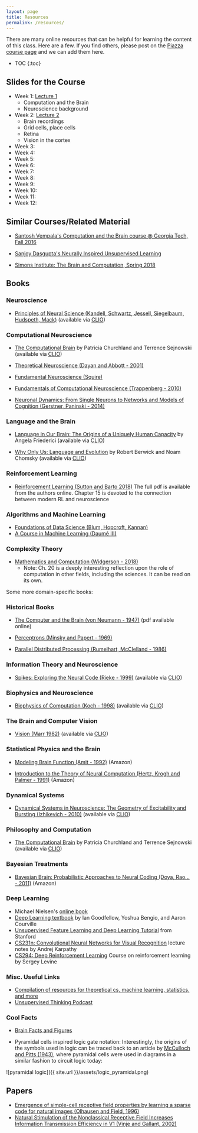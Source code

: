 ```yaml
---
layout: page
title: Resources
permalink: /resources/
---
```


There are many online resources that can be helpful for learning the content of this class. Here are a few.  If you find others, please post on the [Piazza course page](https://piazza.com/columbia/fall2019/comse6998_004_2019_1topicsincomputerscience) and we can add them here.

* TOC
{:toc}

## Slides for the Course

* Week 1: [Lecture 1](/slides/Lecture1.pdf)
    * Computation and the Brain
    * Neuroscience background
* Week 2: [Lecture 2](/slides/Lecture2.pdf)
    * Brain recordings
    * Grid cells, place cells
    * Retina
    * Vision in the cortex
* Week 3:
* Week 4:
* Week 5:
* Week 6:
* Week 7:
* Week 8:
* Week 9:
* Week 10:
* Week 11:
* Week 12:


## Similar Courses/Related Material

* [Santosh Vempala's Computation and the Brain course @ Georgia Tech, Fall 2016](https://computationandbrain.wordpress.com/)

* [Sanjoy Dasgupta's Neurally Inspired Unsupervised Learning](http://cseweb.ucsd.edu/~dasgupta/254/index.html)

* [Simons Institute: The Brain and Computation, Spring 2018](https://simons.berkeley.edu/programs/brain2018)

## Books

### Neuroscience

* [Principles of Neural Science (Kandell, Schwartz, Jessell, Siegelbaum, Hudspeth, Mack)](https://neurology.mhmedical.com/book.aspx?bookID=1049) (available via [CLIO](https://clio.columbia.edu/))

### Computational Neuroscience 

* [The Computational Brain](https://mitpress-universitypressscholarship-com.ezproxy.cul.columbia.edu/view/10.7551/mitpress/9780262533393.001.0001/upso-9780262533393) by Patricia Churchland and Terrence Sejnowski (available via [CLIO](https://clio.columbia.edu/))

* [Theoretical Neuroscience (Dayan and Abbott - 2001)](https://www.amazon.com/Theoretical-Neuroscience-Computational-Mathematical-Modeling/dp/0262541858/ref=sr_1_1?s=books&ie=UTF8&qid=1535668549&sr=1-1&keywords=Theoretical+Neuroscience)

* [Fundamental Neuroscience (Squire)](https://www.amazon.com/Fundamental-Neuroscience-Squire/dp/0123858704)

* [Fundamentals of Computational Neuroscience (Trappenberg - 2010)](https://www.amazon.com/Fundamentals-Computational-Neuroscience-Thomas-Trappenberg-ebook/dp/B00F1D7K90)

* [Neuronal Dynamics: From Single Neurons to Networks and Models of Cognition (Gerstner, Paninski - 2014)](https://www.amazon.com/Neuronal-Dynamics-Neurons-Networks-Cognition/dp/1107635195)

### Language and the Brain
* [Language in Our Brain: The Origins of a Uniquely Human Capacity](https://mitpress-universitypressscholarship-com.ezproxy.cul.columbia.edu/view/10.7551/mitpress/9780262036924.001.0001/upso-9780262036924) by Angela Friederici (available via [CLIO](https://clio.columbia.edu/))

* [Why Only Us: Language and Evolution](https://mitpress-universitypressscholarship-com.ezproxy.cul.columbia.edu/view/10.7551/mitpress/9780262034241.001.0001/upso-9780262034241) by Robert Berwick and Noam Chomsky (available via [CLIO](https://clio.columbia.edu/))

### Reinforcement Learning

* [Reinforcement Learning (Sutton and Barto 2018)](http://incompleteideas.net/book/the-book-2nd.html) The full pdf is available from the authors online. Chapter 15 is devoted to the connection between modern RL and neuroscience

### Algorithms and Machine Learning

* [Foundations of Data Science (Blum, Hopcroft, Kannan)](https://www.cs.cornell.edu/jeh/book.pdf)
* [A Course in Machine Learning (Daumé III)](http://ciml.info/)

### Complexity Theory 

* [Mathematics and Computation (Widgerson - 2018)](https://www.math.ias.edu/files/mathandcomp.pdf)
   - Note: Ch. 20 is a deeply interesting reflection upon the role of computation in other fields, including the sciences. It can be read on its own. 

Some more domain-specific books:

### Historical Books

* [The Computer and the Brain (von Neumann - 1947)](https://archive.org/details/TheComputerAndTheBrain) (pdf available online)

* [Perceptrons (Minsky and Papert - 1969)](https://www.amazon.com/Perceptrons-Introduction-Computational-Geometry-Expanded/dp/0262631113/ref=sr_1_1?s=books&ie=UTF8&qid=1535669028&sr=1-1&keywords=perceptron+papert)

* [Parallel Distributed Processing (Rumelhart, McClelland - 1986)](https://mitpress.mit.edu/books/parallel-distributed-processing-volume-1)

### Information Theory and Neuroscience

* [Spikes: Exploring the Neural Code (Rieke - 1999)](https://web.b.ebscohost.com/ehost/detail/detail?vid=0&sid=16bd8972-7c44-46ce-bf14-65bb1d14fd83%40pdc-v-sessmgr04&bdata=JnNpdGU9ZWhvc3QtbGl2ZSZzY29wZT1zaXRl#AN=48760&db=e025xna) (available via [CLIO](https://clio.columbia.edu/quicksearch?q=Spikes%3A+exploring+the+neural+code&commit=Search))

### Biophysics and Neuroscience

* [Biophysics of Computation (Koch - 1998)](https://web.a.ebscohost.com/ehost/detail/detail?nobk=y&vid=1&sid=e6bac797-f0dd-4ebb-9a96-7370961a05b9@sessionmgr4008&bdata=JnNpdGU9ZWhvc3QtbGl2ZSZzY29wZT1zaXRl#AN=433880&db=e025xna) (available via [CLIO](https://clio.columbia.edu/quicksearch?q=koch+biophysics+of+computation&commit=Search))

### The Brain and Computer Vision

* [Vision (Marr 1982)](https://mitpress.universitypressscholarship.com/view/10.7551/mitpress/9780262514620.001.0001/upso-9780262514620) (available via [CLIO](https://clio.columbia.edu/quicksearch?q=vision+David+Marr&commit=Search))

### Statistical Physics and the Brain

* [Modeling Brain Function (Amit - 1992)](https://www.amazon.com/Modeling-Brain-Function-Attractor-Networks/dp/0521421241) (Amazon)

* [Introduction to the Theory of Neural Computation (Hertz, Krogh and Palmer - 1991)](https://www.amazon.com/Introduction-Theory-Neural-Computation-Institute/dp/0201515601) (Amazon)

### Dynamical Systems

* [Dynamical Systems in Neuroscience: The Geometry of Excitability and Bursting (Izhikevich - 2010)](
https://web.b.ebscohost.com/ehost/detail/detail?vid=0&sid=81f0e4c8-7582-4250-b769-1fb9677e8169%40pdc-v-sessmgr03&bdata=JnNpdGU9ZWhvc3QtbGl2ZSZzY29wZT1zaXRl#AN=175135&db=e025xna) (available via [CLIO](https://clio.columbia.edu/quicksearch?q=Dynamical+Systems+Neuroscience&commit=Search))

### Philosophy and Computation

* [The Computational Brain](https://mitpress-universitypressscholarship-com.ezproxy.cul.columbia.edu/view/10.7551/mitpress/9780262533393.001.0001/upso-9780262533393) by Patricia Churchland and Terrence Sejnowski (available via [CLIO](https://clio.columbia.edu/)) 

### Bayesian Treatments 

* [Bayesian Brain: Probabilistic Approaches to Neural Coding (Doya, Rao... - 2011)](https://www.amazon.com/Bayesian-Brain-Probabilistic-Computational-Neuroscience/dp/0262516012/ref=sr_1_7?s=books&ie=UTF8&qid=1535668690&sr=1-7&keywords=computational+brain) (Amazon)

### Deep Learning

* Michael Nielsen's [online book](http://neuralnetworksanddeeplearning.com)
* [Deep Learning textbook](http://www.deeplearningbook.org/) by Ian Goodfellow, Yoshua Bengio, and Aaron Courville
* [Unsupervised Feature Learning and Deep Learning Tutorial](http://deeplearning.stanford.edu/tutorial/) from Stanford
* [CS231n: Convolutional Neural Networks for Visual Recognition](http://cs231n.github.io/) lecture notes by Andrej Karpathy
* [CS294: Deep Reinforcement Learning](http://rll.berkeley.edu/deeprlcourse/) Course on reinforcement learning by Sergey Levine

### Misc. Useful Links

* [Compilation of resources for theoretical cs, machine learning, statistics, and more](https://kiranvodrahalli.github.io/links/#resources-notes-textbooks-monographs-classes-etc)
* [Unsupervised Thinking Podcast](http://unsupervisedthinkingpodcast.blogspot.com/)

### Cool Facts

* [Brain Facts and Figures](https://faculty.washington.edu/chudler/facts.html)

* Pyramidal cells inspired logic gate notation: Interestingly, the origins of the symbols used in logic can be traced back to an article by [McCulloch and Pitts (1943)](https://link.springer.com/article/10.1007%2FBF02478259), where pyramidal cells were used in diagrams in a similar fashion to circuit logic today: 

![pyramidal logic]({{ site.url }}/assets/logic_pyramidal.png)

## Papers

* [Emergence of simple-cell receptive field properties by learning a sparse code for natural images (Olhausen and Field, 1996)](https://www.nature.com/articles/381607a0)
* [Natural Stimulation of the Nonclassical Receptive Field Increases Information Transmission Efficiency in V1 (Vinje and Gallant, 2002)](http://www.jneurosci.org/content/22/7/2904.short)

